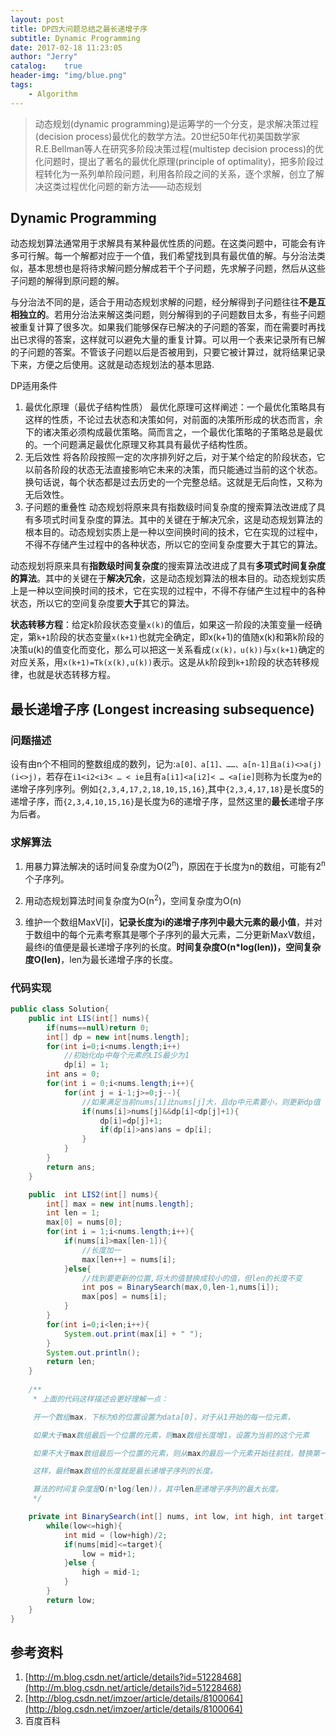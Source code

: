 ```yaml
---
layout: post
title: DP四大问题总结之最长递增子序
subtitle: Dynamic Programming
date: 2017-02-18 11:23:05
author: "Jerry"
catalog:    true
header-img: "img/blue.png"
tags:
    - Algorithm
---
```


> 动态规划(dynamic programming)是运筹学的一个分支，是求解决策过程(decision process)最优化的数学方法。20世纪50年代初美国数学家R.E.Bellman等人在研究多阶段决策过程(multistep decision process)的优化问题时，提出了著名的最优化原理(principle of optimality)，把多阶段过程转化为一系列单阶段问题，利用各阶段之间的关系，逐个求解，创立了解决这类过程优化问题的新方法——动态规划

## Dynamic Programming
动态规划算法通常用于求解具有某种最优性质的问题。在这类问题中，可能会有许多可行解。每一个解都对应于一个值，我们希望找到具有最优值的解。与分治法类似，基本思想也是将待求解问题分解成若干个子问题，先求解子问题，然后从这些子问题的解得到原问题的解。

与分治法不同的是，适合于用动态规划求解的问题，经分解得到子问题往往**不是互相独立的**。若用分治法来解这类问题，则分解得到的子问题数目太多，有些子问题被重复计算了很多次。如果我们能够保存已解决的子问题的答案，而在需要时再找出已求得的答案，这样就可以避免大量的重复计算。可以用一个表来记录所有已解的子问题的答案。不管该子问题以后是否被用到，只要它被计算过，就将结果记录下来，方便之后使用。这就是动态规划法的基本思路.

DP适用条件
1. 最优化原理（最优子结构性质） 最优化原理可这样阐述：一个最优化策略具有这样的性质，不论过去状态和决策如何，对前面的决策所形成的状态而言，余下的诸决策必须构成最优策略。简而言之，一个最优化策略的子策略总是最优的。一个问题满足最优化原理又称其具有最优子结构性质。
2. 无后效性 将各阶段按照一定的次序排列好之后，对于某个给定的阶段状态，它以前各阶段的状态无法直接影响它未来的决策，而只能通过当前的这个状态。换句话说，每个状态都是过去历史的一个完整总结。这就是无后向性，又称为无后效性。
3. 子问题的重叠性 动态规划将原来具有指数级时间复杂度的搜索算法改进成了具有多项式时间复杂度的算法。其中的关键在于解决冗余，这是动态规划算法的根本目的。动态规划实质上是一种以空间换时间的技术，它在实现的过程中，不得不存储产生过程中的各种状态，所以它的空间复杂度要大于其它的算法。

动态规划将原来具有**指数级时间复杂度**的搜索算法改进成了具有**多项式时间复杂度的算法**。其中的关键在于**解决冗余**，这是动态规划算法的根本目的。动态规划实质上是一种以空间换时间的技术，它在实现的过程中，不得不存储产生过程中的各种状态，所以它的空间复杂度要**大于**其它的算法。

**状态转移方程**：给定k阶段状态变量`x(k)`的值后，如果这一阶段的决策变量一经确定，第`k+1`阶段的状态变量`x(k+1)`也就完全确定，即x(k+1)的值随x(k)和第k阶段的决策u(k)的值变化而变化，那么可以把这一关系看成`(x(k)，u(k))`与`x(k+1)`确定的对应关系，用`x(k+1)=Tk(x(k),u(k))`表示。这是从`k`阶段到`k+1`阶段的状态转移规律，也就是状态转移方程。

## 最长递增子序 (Longest increasing subsequence)

### 问题描述
设有由n个不相同的整数组成的数列，记为:`a[0]、a[1]、……、a[n-1]且a(i)<>a(j) (i<>j)`，若存在`i1<i2<i3< … < ie`且有`a[i1]<a[i2]< … <a[ie]`则称为长度为e的递增子序列序列。例如`{2,3,4,17,2,18,10,15,16}`,其中`{2,3,4,17,18}`是长度5的递增子序，而`{2,3,4,10,15,16}`是长度为6的递增子序，显然这里的**最长**递增子序为后者。

### 求解算法
1. 用暴力算法解决的话时间复杂度为O(2<sup>n</sup>)，原因在于长度为n的数组，可能有2<sup>n</sup>个子序列。

2. 用动态规划算法时间复杂度为O(n<sup>2</sup>)，空间复杂度为O(n)

3. 维护一个数组MaxV[i]，**记录长度为i的递增子序列中最大元素的最小值**，并对于数组中的每个元素考察其是哪个子序列的最大元素，二分更新MaxV数组，最终i的值便是最长递增子序列的长度。**时间复杂度O(n*log(len))，空间复杂度O(len)**，len为最长递增子序的长度。

### 代码实现

```java
public class Solution{
    public int LIS(int[] nums){
        if(nums==null)return 0;
        int[] dp = new int[nums.length];
        for(int i=0;i<nums.length;i++)
            //初始化dp中每个元素的LIS最少为1
            dp[i] = 1;
        int ans = 0;
        for(int i = 0;i<nums.length;i++){
            for(int j = i-1;j>=0;j--){
                //如果满足当前nums[i]比nums[j]大，且dp中元素要小，则更新dp值
                if(nums[i]>nums[j]&&dp[i]<dp[j]+1){
                    dp[i]=dp[j]+1;
                    if(dp[i]>ans)ans = dp[i];
                }
            }
        }
        return ans;
    }

    public  int LIS2(int[] nums){
        int[] max = new int[nums.length];
        int len = 1;
        max[0] = nums[0];
        for(int i = 1;i<nums.length;i++){
            if(nums[i]>max[len-1]){
                //长度加一
                max[len++] = nums[i];
            }else{
                //找到要更新的位置,将大的值替换成较小的值，但len的长度不变
                int pos = BinarySearch(max,0,len-1,nums[i]);
                max[pos] = nums[i];
            }
        }
        for(int i=0;i<len;i++){
            System.out.print(max[i] + " ");
        }
        System.out.println();
        return len;
    }
    
    /**
     * 上面的代码这样描述会更好理解一点：

     开一个数组max，下标为0的位置设置为data[0]，对于从1开始的每一位元素，

     如果大于max数组最后一个位置的元素，则max数组长度增1，设置为当前的这个元素

     如果不大于max数组最后一个位置的元素，则从max的最后一个元素开始往前找，替换第一个大于当前元素的那个值。

     这样，最终max数组的长度就是最长递增子序列的长度。

     算法的时间复杂度是O(n*log(len))，其中len是递增子序列的最大长度。
     */

    private int BinarySearch(int[] nums, int low, int high, int target) {
        while(low<=high){
            int mid = (low+high)/2;
            if(nums[mid]<=target){
                low = mid+1;
            }else {
                high = mid-1;
            }
        }
        return low;
    }
}
```


## 参考资料

1. [http://m.blog.csdn.net/article/details?id=51228468](http://m.blog.csdn.net/article/details?id=51228468)
2. [http://blog.csdn.net/imzoer/article/details/8100064](http://blog.csdn.net/imzoer/article/details/8100064)
3. 百度百科